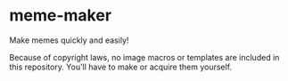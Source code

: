 # meme-maker

Make memes quickly and easily!

Because of copyright laws, no image macros or templates are included in this repository.
You'll have to make or acquire them yourself.
